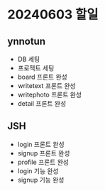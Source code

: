 # 20240603 할일

## ynnotun
- DB 세팅
- 프로젝트 세팅
- board 프론트 완성
- writetext 프론트 완성
- writephoto 프론트 완성
- detail 프론트 완성


## JSH
- login 프론트 완성
- signup 프론트 완성
- profile 프론트 완성
- login 기능 완성 
- signup 기능 완성
